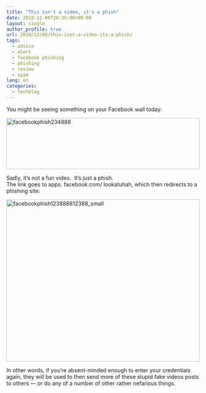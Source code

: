 ```yaml
---
title: "This isn't a video, it's a phish"
date: 2010-12-06T20:35:00+00:00
layout: single
author_profile: true
url: 2010/12/06/this-isnt-a-video-its-a-phish/
tags:
  - advice
  - alert
  - facebook phishing
  - phishing
  - review
  - spam
lang: en
categories: 
  - techblog
---
```

You might be seeing something on your Facebook wall today:

[<img title="facebookphish234888" border="0" alt="facebookphish234888" src="http://lh5.ggpht.com/_vaUVXcmC3OI/TP1CBi0xAbI/AAAAAAAADW8/5gsn1USPa8s/facebookphish234888_thumb%5B1%5D.png?imgmax=800" width="504" height="134" />](http://lh3.ggpht.com/_vaUVXcmC3OI/TP1B88N-OkI/AAAAAAAADW4/H0Aiu4Gh2Y8/s1600-h/facebookphish234888%5B3%5D.png)

Sadly, it’s not a fun video.  It’s just a phish.  
The link goes to apps. facebook.com/ lookatuhah, which then redirects to a phishing site:

[<img title="facebookphish123888812388_small" border="0" alt="facebookphish123888812388_small" src="http://lh5.ggpht.com/_vaUVXcmC3OI/TP1CHP1TdRI/AAAAAAAADXE/Ho-m7ZN3FUA/facebookphish123888812388_small_thumb%5B1%5D.jpg?imgmax=800" width="504" height="423" />](http://lh3.ggpht.com/_vaUVXcmC3OI/TP1CDeFgi0I/AAAAAAAADXA/k5RVszcAO8s/s1600-h/facebookphish123888812388_small%5B3%5D.jpg)

In other words, if you’re absent-minded enough to enter your credentials again, they will be used to then send more of these stupid fake videos posts to others — or do any of a number of other rather nefarious things.